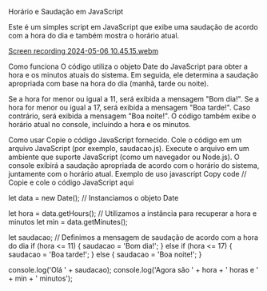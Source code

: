 Horário e Saudação em JavaScript



Este é um simples script em JavaScript que exibe uma saudação de acordo com a hora do dia e também mostra o horário atual.


[Screen recording 2024-05-06 10.45.15.webm](https://github.com/alinemello29/Java-/assets/109696840/deb6e713-66fc-47a9-95d9-3cf2a98726b5)



Como funciona
O código utiliza o objeto Date do JavaScript para obter a hora e os minutos atuais do sistema. Em seguida, ele determina a saudação apropriada com base na hora do dia (manhã, tarde ou noite).

Se a hora for menor ou igual a 11, será exibida a mensagem "Bom dia!".
Se a hora for menor ou igual a 17, será exibida a mensagem "Boa tarde!".
Caso contrário, será exibida a mensagem "Boa noite!".
O código também exibe o horário atual no console, incluindo a hora e os minutos.

Como usar
Copie o código JavaScript fornecido.
Cole o código em um arquivo JavaScript (por exemplo, saudacao.js).
Execute o arquivo em um ambiente que suporte JavaScript (como um navegador ou Node.js).
O console exibirá a saudação apropriada de acordo com o horário do sistema, juntamente com o horário atual.
Exemplo de uso
javascript
Copy code
// Copie e cole o código JavaScript aqui

let data = new Date(); // Instanciamos o objeto Date

let hora = data.getHours(); // Utilizamos a instância para recuperar a hora e minutos
let min = data.getMinutes();

let saudacao; // Definimos a mensagem de saudação de acordo com a hora do dia
if (hora <= 11) {
    saudacao = 'Bom dia!';
} else if (hora <= 17) {
    saudacao = 'Boa tarde!';
} else {
    saudacao = 'Boa noite!';
}

console.log('Olá ' + saudacao);
console.log('Agora são ' + hora + ' horas e ' + min + ' minutos');
